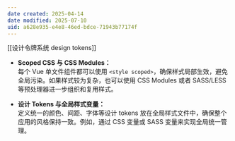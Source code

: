 ```yaml
---
date created: 2025-04-14
date modified: 2025-07-10
uid: a628e935-e4e8-46ed-bdce-71943b77174f
---
```


[[设计令牌系统 design tokens]]

- **Scoped CSS 与 CSS Modules：**  
    每个 Vue 单文件组件都可以使用 `<style scoped>`，确保样式局部生效，避免全局污染。如果样式较为复杂，也可以使用 CSS Modules 或者 SASS/LESS 等预处理器进一步组织和复用样式。
    
- **设计 Tokens 与全局样式变量：**  
    定义统一的颜色、间距、字体等设计 tokens 放在全局样式文件中，确保整个应用的风格保持一致。例如，通过 CSS 变量或 SASS 变量来实现全局统一管理。
